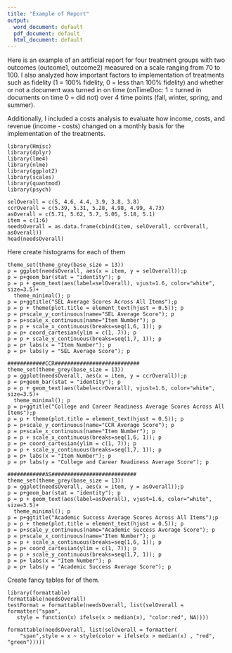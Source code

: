 ```yaml
---
title: "Example of Report"
output:
  word_document: default
  pdf_document: default
  html_document: default
---
```

Here is an example of an artificial report for four treatment groups with two outcomes (outcome1, outcome2) measured on a scale ranging from 70 to 100.  I also analyzed how important factors to implementation of treatments such as fidelity (1 = 100% fidelity, 0 = less than 100% fidelity) and whether or not a document was turned in on time (onTimeDoc: 1 = turned in documents on time 0 = did not) over 4 time points (fall, winter, spring, and summer).

Additionally, I included a costs analysis to evaluate how income, costs, and revenue (income - costs) changed on a monthly basis for the implementation of the treatments.
```{r, echo=FALSE, message=FALSE, warning=FALSE}
library(Hmisc)
library(dplyr)
library(lme4)
library(nlme)
library(ggplot2)
library(scales)
library(quantmod)
library(psych)

selOverall = c(5, 4.6, 4.4, 3.9, 3.8, 3.8)
ccrOverall = c(5.39, 5.31, 5.28, 4.98, 4.99, 4.73)
asOverall = c(5.71, 5.62, 5.7, 5.05, 5.18, 5.1)
item = c(1:6)
needsOverall = as.data.frame(cbind(item, selOverall, ccrOverall, asOverall))
head(needsOverall)
```
Here create histograms for each of them
```{r, echo=FALSE, message=FALSE, warning=FALSE}
theme_set(theme_grey(base_size = 13))
p = ggplot(needsOverall, aes(x = item, y = selOverall));p
p = p+geom_bar(stat = "identity"); p
p = p + geom_text(aes(label=selOverall), vjust=1.6, color="white", size=3.5)+
  theme_minimal(); p
p = p+ggtitle("SEL Average Scores Across All Items");p
p = p + theme(plot.title = element_text(hjust = 0.5)); p
p = p+scale_y_continuous(name="SEL Average Score"); p
p = p+scale_x_continuous(name="Item Number"); p
p = p + scale_x_continuous(breaks=seq(1,6, 1)); p
p = p+ coord_cartesian(ylim = c(1, 7)); p
p = p + scale_y_continuous(breaks=seq(1,7, 1)); p
p = p+ labs(x = "Item Number"); p
p = p+ labs(y = "SEL Average Score"); p

############CCR###########################
theme_set(theme_grey(base_size = 13))
p = ggplot(needsOverall, aes(x = item, y = ccrOverall));p
p = p+geom_bar(stat = "identity"); p
p = p + geom_text(aes(label=ccrOverall), vjust=1.6, color="white", size=3.5)+
  theme_minimal(); p
p = p+ggtitle("College and Career Readiness Average Scores Across All Items");p
p = p + theme(plot.title = element_text(hjust = 0.5)); p
p = p+scale_y_continuous(name="CCR Average Score"); p
p = p+scale_x_continuous(name="Item Number"); p
p = p + scale_x_continuous(breaks=seq(1,6, 1)); p
p = p+ coord_cartesian(ylim = c(1, 7)); p
p = p + scale_y_continuous(breaks=seq(1,7, 1)); p
p = p+ labs(x = "Item Number"); p
p = p+ labs(y = "College and Career Readiness Average Score"); p

############AS###########################
theme_set(theme_grey(base_size = 13))
p = ggplot(needsOverall, aes(x = item, y = asOverall));p
p = p+geom_bar(stat = "identity"); p
p = p + geom_text(aes(label=asOverall), vjust=1.6, color="white", size=3.5)+
  theme_minimal(); p
p = p+ggtitle("Academic Success Average Scores Across All Items");p
p = p + theme(plot.title = element_text(hjust = 0.5)); p
p = p+scale_y_continuous(name="Academic Success Average Score"); p
p = p+scale_x_continuous(name="Item Number"); p
p = p + scale_x_continuous(breaks=seq(1,6, 1)); p
p = p+ coord_cartesian(ylim = c(1, 7)); p
p = p + scale_y_continuous(breaks=seq(1,7, 1)); p
p = p+ labs(x = "Item Number"); p
p = p+ labs(y = "Academic Success Average Score"); p

```
Create fancy tables for of them.
```{r, message=FALSE, warning=FALSE, echo=FALSE}
library(formattable)
formattable(needsOverall)
testFormat = formattable(needsOverall, list(selOverall = formatter("span",
   style = function(x) ifelse(x > median(x), "color:red", NA))))

formattable(needsOverall, list(selOverall = formatter(
    "span",style = x ~ style(color = ifelse(x > median(x) , "red", "green")))))


```


